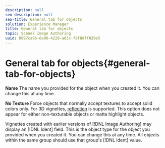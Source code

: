 ```yaml
---
description: null
seo-description: null
seo-title: General tab for objects
solution: Experience Manager
title: General tab for objects
topic: Scene7 Image Authoring
uuid: 8897ca9b-6a96-4228-a83c-f8f8dff029e5
---
```


# General tab for objects{#general-tab-for-objects}

 **Name** 
 The name you provided for the object when you created it. You can change this at any time.

**No Texture** 
Force objects that normally accept textures to accept solid colors only. For 3D vignettes, [reflection](../../../../c-vat-refl-pg/c-vat-abt-refl-pg/c-vat-abt-refl-pg.md#concept-ff491f2f926e4389afac1d2e261b2e81) is supported. This option does not appear for either non-texturable objects or matte highlight objects.

Vignettes created with earlier versions of [!DNL Image Authoring] may display an [!DNL Ident] field. This is the object type for the object you provided when you created it. You can change this at any time. All objects within the same group should use that group's [!DNL Ident] value. 
